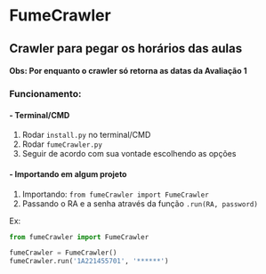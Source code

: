 # FumeCrawler
## Crawler para pegar os horários das aulas

#### Obs: Por enquanto o crawler só retorna as datas da Avaliação 1

### Funcionamento:

#### - Terminal/CMD

1. Rodar `install.py` no terminal/CMD
2. Rodar `fumeCrawler.py`
3. Seguir de acordo com sua vontade escolhendo as opções

#### - Importando em algum projeto

1. Importando: `from fumeCrawler import FumeCrawler`
2. Passando o RA e a senha através da função `.run(RA, password)`

 Ex:
 ```python
 from fumeCrawler import FumeCrawler

fumeCrawler = FumeCrawler()
fumeCrawler.run('1A221455701', '******')
 ```

